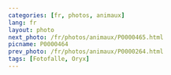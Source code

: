 ```yaml
---
categories: [fr, photos, animaux]
lang: fr
layout: photo
next_photo: /fr/photos/animaux/P0000465.html
picname: P0000464
prev_photo: /fr/photos/animaux/P0000264.html
tags: [Fotofalle, Oryx]
---
```

